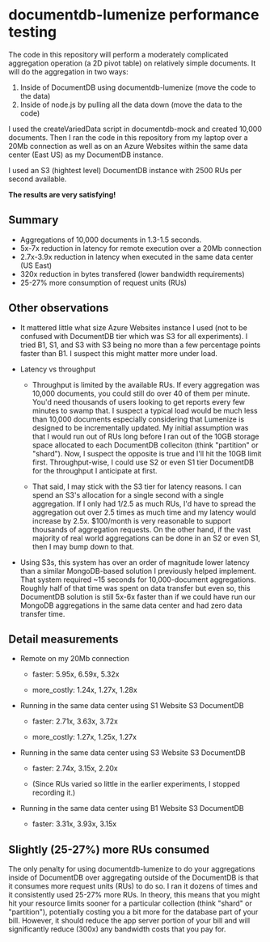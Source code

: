 # documentdb-lumenize performance testing

The code in this repository will perform a moderately complicated aggregation operation (a 2D pivot table) on relatively simple documents. It will do the aggregation in two ways:

1. Inside of DocumentDB using documentdb-lumenize (move the code to the data)
2. Inside of node.js by pulling all the data down (move the data to the code)

I used the createVariedData script in documentdb-mock and created 10,000 documents. Then I ran the code in this repository from my laptop over a 20Mb connection as well as on an Azure Websites within the same data center (East US) as my DocumentDB instance. 

I used an S3 (hightest level) DocumentDB instance with 2500 RUs per second available.

**The results are very satisfying!**


## Summary

* Aggregations of 10,000 documents in 1.3-1.5 seconds.
* 5x-7x reduction in latency for remote execution over a 20Mb connection
* 2.7x-3.9x reduction in latency when executed in the same data center (US East)
* 320x reduction in bytes transfered (lower bandwidth requirements)
* 25-27% more consumption of request units (RUs)


## Other observations

* It mattered little what size Azure Websites instance I used (not to be confused with DocumentDB tier which was S3 for all experiments). I tried B1, S1, and S3 with S3 being no more than a few percentage points faster than B1. I suspect this might matter more under load.

* Latency vs throughput 
  
  * Throughput is limited by the available RUs. If every aggregation was 10,000 documents, you could still do over 40 of them per minute. You'd need thousands of users looking to get reports every few minutes to swamp that. I suspect a typical load would be much less than 10,000 documents especially considering that Lumenize is designed to be incrementally updated. My initial assumption was that I would run out of RUs long before I ran out of the 10GB storage space allocated to each DocumentDB colleciton (think "partition" or "shard"). Now, I suspect the opposite is true and I'll hit the 10GB limit first. Throughput-wise, I could use S2 or even S1 tier DocumentDB for the throughput I anticipate at first.

  * That said, I may stick with the S3 tier for latency reasons. I can spend an S3's allocation for a single second with a single aggregation. If I only had 1/2.5 as much RUs, I'd have to spread the aggregation out over 2.5 times as much time and my latency would increase by 2.5x. $100/month is very reasonable to support thousands of aggregation requests. On the other hand, if the vast majority of real world aggregations can be done in an S2 or even S1, then I may bump down to that.

* Using S3s, this system has over an order of magnitude lower latency than a similar MongoDB-based solution I previously helped implement. That system required ~15 seconds for 10,000-document aggregations. Roughly half of that time was spent on data transfer but even so, this DocumentDB solution is still 5x-6x faster than if we could have run our MongoDB aggregations in the same data center and had zero data transfer time.


## Detail measurements

* Remote on my 20Mb connection

  * faster: 5.95x, 6.59x, 5.32x
  
  * more_costly: 1.24x, 1.27x, 1.28x

* Running in the same data center using S1 Website S3 DocumentDB

  * faster: 2.71x, 3.63x, 3.72x
  
  * more_costly: 1.27x, 1.25x, 1.27x

* Running in the same data center using S3 Website S3 DocumentDB

  * faster: 2.74x, 3.15x, 2.20x
  
  * (Since RUs varied so little in the earlier experiments, I stopped recording it.)

* Running in the same data center using B1 Website S3 DocumentDB

  * faster: 3.31x, 3.93x, 3.15x


## Slightly (25-27%) more RUs consumed

The only penalty for using documentdb-lumenize to do your aggregations inside of DocumentDB over aggregating outside of the DocumentDB is that it consumes more request units (RUs) to do so. I ran it dozens of times and it consistently used 25-27% more RUs. In theory, this means that you might hit your resource limits sooner for a particular collection (think "shard" or "partition"), potentially costing you a bit more for the database part of your bill. However, it should reduce the app server portion of your bill and will significantly reduce (300x) any bandwidth costs that you pay for.
